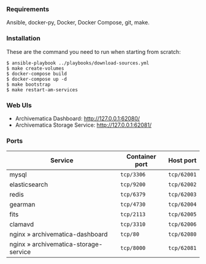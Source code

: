 ### Requirements

Ansible, docker-py, Docker, Docker Compose, git, make.

### Installation

These are the command you need to run when starting from scratch:

    $ ansible-playbook ../playbooks/download-sources.yml
    $ make create-volumes
    $ docker-compose build
    $ docker-compose up -d
    $ make bootstrap
    $ make restart-am-services

### Web UIs

- Archivematica Dashboard: http://127.0.0.1:62080/
- Archivematica Storage Service: http://127.0.0.1:62081/

### Ports

| Service                                 | Container port | Host port   |
| --------------------------------------- | -------------- | ----------- |
| mysql                                   | `tcp/3306`     | `tcp/62001` |
| elasticsearch                           | `tcp/9200`     | `tcp/62002` |
| redis                                   | `tcp/6379`     | `tcp/62003` |
| gearman                                 | `tcp/4730`     | `tcp/62004` |
| fits                                    | `tcp/2113`     | `tcp/62005` |
| clamavd                                 | `tcp/3310`     | `tcp/62006` |
| nginx » archivematica-dashboard         | `tcp/80`       | `tcp/62080` |
| nginx » archivematica-storage-service   | `tcp/8000`     | `tcp/62081` |
